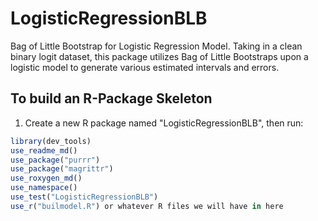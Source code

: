 # LogisticRegressionBLB
Bag of Little Bootstrap for Logistic Regression Model. Taking in a clean binary logit dataset, this package utilizes Bag of Little Bootstraps upon a logistic model to generate various estimated intervals and errors.

## To build an R-Package Skeleton
1) Create a new R package named "LogisticRegressionBLB", then run:
```r
library(dev_tools)
use_readme_md()
use_package("purrr")
use_package("magrittr")
use_roxygen_md()
use_namespace()
use_test("LogisticRegressionBLB")
use_r("builmodel.R") or whatever R files we will have in here
```
